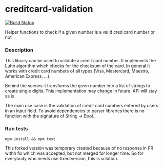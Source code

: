# creditcard-validation

[![Build Status](https://travis-ci.com/janjelinek/creditcard-validation.svg?branch=master)](https://travis-ci.com/janjelinek/creditcard-validation)

Helper functions to check if a given number is a valid cred card number or not

### Description
This library can be used to validate a credit card number. It implements
the Luhn algorithm which checks for the checksum of the card. In general it
works with credit card numbers of all types (Visa, Mastercard, Maestro,
American Express, ...).

Behind the scenes it transforms the given number into a list of strings to
create single digits. This implementation may change in future. API will stay
as is.

The main use case is the validation of credit card numbers entered by users in
an input field. To avoid dependencies to parser libraries there is no
function with the signature of String -> Bool.


### Run tests

```
npm install && npm test
```

This forked version was temporary created because of no response in PR withh fix which was accepted, but
not merged for longer time. So for everybody who needs use fixed version, this is solution.
